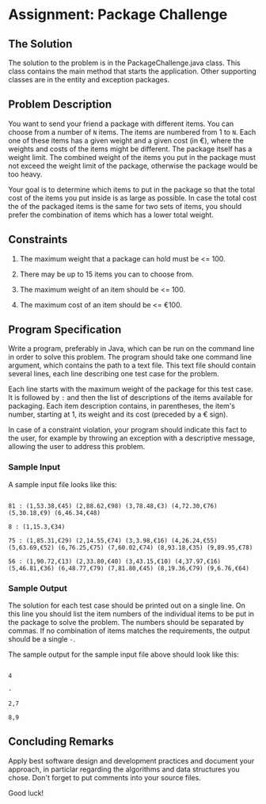 # Assignment: Package Challenge## The SolutionThe solution to the problem is in the PackageChallenge.java class. This class contains the main method that starts the application. Other supporting classes are in the entity and exception packages.## Problem DescriptionYou want to send your friend a package with different items. You can choose from a number of `N` items. The items are numbered from 1 to `N`. Each one of these items has a given weight and a given cost (in €), where the weights and costs of the items might be different. The package itself has a weight limit. The combined weight of the items you put in the package must not exceed the weight limit of the package, otherwise the package would be too heavy.Your goal is to determine which items to put in the package so that the total cost of the items you put inside is as large as possible. In case the total cost the of the packaged items is the same for two sets of items, you should prefer the combination of items which has a lower total weight.## Constraints1. The maximum weight that a package can hold must be <= 100.2. There may be up to 15 items you can to choose from.3. The maximum weight of an item should be <= 100.4. The maximum cost of an item should be <= €100.## Program SpecificationWrite a program, preferably in Java, which can be run on the command line in order to solve this problem. The program should take one command line argument, which contains the path to a text file. This text file should contain several lines, each line describing one test case for the problem.Each line starts with the maximum weight of the package for this test case. It is followed by ` : ` and then the list of descriptions of the items available for packaging. Each item description contains, in parentheses, the item's number, starting at 1, its weight and its cost (preceded by a € sign).In case of a constraint violation, your program should indicate this fact to the user, for example by throwing an exception with a descriptive message, allowing the user to address this problem.### Sample InputA sample input file looks like this:```81 : (1,53.38,€45) (2,88.62,€98) (3,78.48,€3) (4,72.30,€76) (5,30.18,€9) (6,46.34,€48)8 : (1,15.3,€34)75 : (1,85.31,€29) (2,14.55,€74) (3,3.98,€16) (4,26.24,€55) (5,63.69,€52) (6,76.25,€75) (7,60.02,€74) (8,93.18,€35) (9,89.95,€78)56 : (1,90.72,€13) (2,33.80,€40) (3,43.15,€10) (4,37.97,€16) (5,46.81,€36) (6,48.77,€79) (7,81.80,€45) (8,19.36,€79) (9,6.76,€64)```### Sample OutputThe solution for each test case should be printed out on a single line. On this line you should list the item numbers of the individual items to be put in the package to solve the problem. The numbers should be separated by commas. If no combination of items matches the requirements, the output should be a single `-`.The sample output for the sample input file above should look like this:```4-2,78,9```## Concluding RemarksApply best software design and development practices and document your approach, in particlar regarding the algorithms and data structures you chose. Don't forget to put comments into your source files.Good luck!